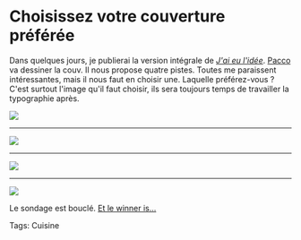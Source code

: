 # Choisissez votre couverture préférée

Dans quelques jours, je publierai la version intégrale de [*J'ai eu l'idée*](http://blog.tcrouzet.com/id/). [Pacco](http://www.mae-bd.fr/) va dessiner la couv. Il nous propose quatre pistes. Toutes me paraissent intéressantes, mais il nous faut en choisir une. Laquelle préférez-vous ? C'est surtout l'image qu'il faut choisir, ils sera toujours temps de travailler la typographie après.<span id="more-19303"></span>

![](http://blog.tcrouzet.comhttps://tcrouzet.com/images_tc/2010/09/couv1.png)

---

![](http://blog.tcrouzet.comhttps://tcrouzet.com/images_tc/2010/09/couv2.png)

---

![](http://blog.tcrouzet.comhttps://tcrouzet.com/images_tc/2010/09/couv3.png)

---

![](http://blog.tcrouzet.comhttps://tcrouzet.com/images_tc/2010/09/couv4.png)

Le sondage est bouclé. [Et le winner is...](http://blog.tcrouzet.com/2010/09/21/votre-couv-preferee-est/)

Tags: Cuisine